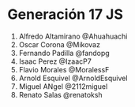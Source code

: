 # Generación 17 JS

1. Alfredo Altamirano @Ahuahuachi
2. Oscar Corona @Mikovaz
3. Fernando Padilla @fandopg
4. Isaac Perez @IzaacP7
5. Flavio Morales @MoralessF
6. Arnold Esquivel @ArnoldEsquivel
7. Miguel ANgel @2112miguel
8. Renato Salas @renatoksh 

